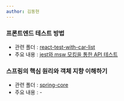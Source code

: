```yaml
---
author: 김동현
---
```


### 프론트엔드 테스트 방법

- 관련 폴더 : [react-test-with-car-list](https://github.com/lewns2/Toy/tree/master/react-test-with-car-list)
- 주요 내용 : [jest와 msw 모킹을 통한 API 테스트](https://github.com/lewns2/Toy/blob/master/articles/msw.md)


### 스프링의 핵심 원리와 객체 지향 이해하기

- 관련 폴더 : [spring-core](https://github.com/lewns2/Toy/tree/master/spring-core)
- 주요 내용 : -
